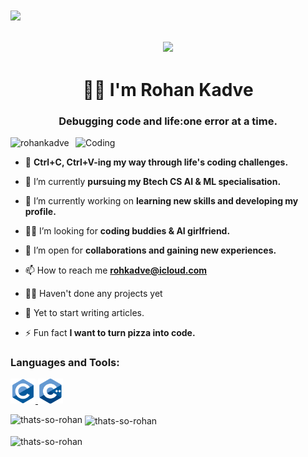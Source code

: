 <div>
<img align="center" src="https://i.imgur.com/4ASafy0.png">
</div>

<h2 align="center">
  <a href="#">
    <img src="https://readme-typing-svg.herokuapp.com/?lines=Hey+there!...;Great+to+have+you+here!&center=false&size=20">
  </a>
</h2>
<h1 align="center"> 👋🏻 I'm Rohan Kadve</h1>
<h3 align="center">Debugging code and life:one error at a time.</h3>
<img align="right" alt="Coding" width="400" src="https://cdn.dribbble.com/users/1292677/screenshots/6139167/media/5387dc7e035b3efe9d94516044de66a4.gif">
<p align="left"> <img src="https://komarev.com/ghpvc/?username=rohankadve&label=Profile%20views&color=0e75b6&style=flat" alt="rohankadve" /> </p>

- 🦾 **Ctrl+C, Ctrl+V-ing my way through life's coding challenges.**

- 🌱 I’m currently **pursuing my Btech CS AI & ML specialisation.**

- 🔭 I’m currently working on **learning new skills and developing my profile.**

- 👯‍♀️ I’m looking for **coding buddies & AI girlfriend.**

- 🤝 I’m open for **collaborations and gaining new experiences.**

- 📫 How to reach me **rohkadve@icloud.com**

- 👨‍💻 Haven't done any projects yet

- 📝 Yet to start writing articles.

- ⚡️ Fun fact **I want to turn pizza into code.**




<h3 align="left">Languages and Tools:</h3>
<p align="left"> <a href="https://www.cprogramming.com/" target="_blank" rel="noreferrer"> <img src="https://raw.githubusercontent.com/devicons/devicon/master/icons/c/c-original.svg" alt="c" width="40" height="40"/> </a> <a href="https://www.w3schools.com/cpp/" target="_blank" rel="noreferrer"> <img src="https://raw.githubusercontent.com/devicons/devicon/master/icons/cplusplus/cplusplus-original.svg" alt="cplusplus" width="40" height="40"/> </a> </p>

<p><img align="left" src="https://github-readme-stats.vercel.app/api/top-langs?username=thats-so-rohan&show_icons=true&locale=en&layout=compact" alt="thats-so-rohan" /></p>

<p>&nbsp;<img align="center" src="https://github-readme-stats.vercel.app/api?username=thats-so-rohan&show_icons=true&locale=en" alt="thats-so-rohan" /></p>

<p><img align="center" src="https://github-readme-streak-stats.herokuapp.com/?user=thats-so-rohan&" alt="thats-so-rohan" /></p>
